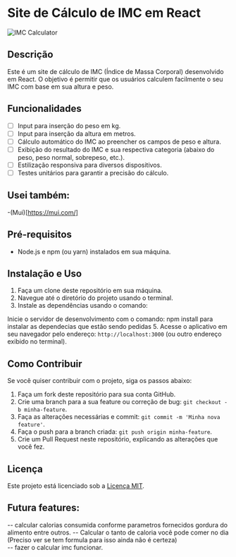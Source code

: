 # Site de Cálculo de IMC em React

![IMC Calculator](link_para_sua_imagem_banner.jpg)

## Descrição
Este é um site de cálculo de IMC (Índice de Massa Corporal) desenvolvido em React. O objetivo é permitir que os usuários calculem facilmente o seu IMC com base em sua altura e peso.

## Funcionalidades
- [ ] Input para inserção do peso em kg.
- [ ] Input para inserção da altura em metros.
- [ ] Cálculo automático do IMC ao preencher os campos de peso e altura.
- [ ] Exibição do resultado do IMC e sua respectiva categoria (abaixo do peso, peso normal, sobrepeso, etc.).
- [ ] Estilização responsiva para diversos dispositivos.
- [ ] Testes unitários para garantir a precisão do cálculo.
## Usei também:
-(Mui)[https://mui.com/]

## Pré-requisitos
- Node.js e npm (ou yarn) instalados em sua máquina.

## Instalação e Uso
1. Faça um clone deste repositório em sua máquina.
2. Navegue até o diretório do projeto usando o terminal.
3. Instale as dependências usando o comando:

Inicie o servidor de desenvolvimento com o comando: npm install  para instalar as dependecias que estão sendo pedidas 
5. Acesse o aplicativo em seu navegador pelo endereço: `http://localhost:3000` (ou outro endereço exibido no terminal).

## Como Contribuir
Se você quiser contribuir com o projeto, siga os passos abaixo:

1. Faça um fork deste repositório para sua conta GitHub.
2. Crie uma branch para a sua feature ou correção de bug: `git checkout -b minha-feature`.
3. Faça as alterações necessárias e commit: `git commit -m 'Minha nova feature'`.
4. Faça o push para a branch criada: `git push origin minha-feature`.
5. Crie um Pull Request neste repositório, explicando as alterações que você fez.

## Licença
Este projeto está licenciado sob a [Licença MIT](LICENSE).

## Futura features:
-- calcular calorias consumida  conforme parametros fornecidos gordura do alimento entre outros. 
-- Calcular o tanto de caloria você pode comer no dia (Preciso ver se tem formula para isso ainda não é certeza)  
-- fazer o calcular imc funcionar.